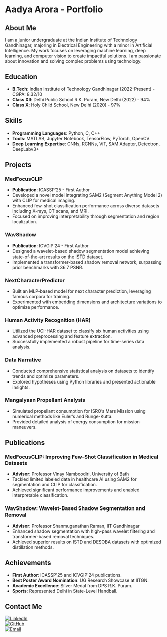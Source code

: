 # Aadya Arora - Portfolio

## About Me

I am a junior undergraduate at the Indian Institute of Technology Gandhinagar, majoring in Electrical Engineering with a minor in Artificial Intelligence. My work focuses on leveraging machine learning, deep learning, and computer vision to create impactful solutions. I am passionate about innovation and solving complex problems using technology.

## Education

- **B.Tech**: Indian Institute of Technology Gandhinagar (2022-Present) - CGPA: 8.32/10
- **Class XII**: Delhi Public School R.K. Puram, New Delhi (2022) - 94%
- **Class X**: Holy Child School, New Delhi (2020) - 97%

## Skills

- **Programming Languages**: Python, C, C++
- **Tools**: MATLAB, Jupyter Notebook, TensorFlow, PyTorch, OpenCV
- **Deep Learning Expertise**: CNNs, RCNNs, ViT, SAM Adapter, Detectron, DeepLabv3+

## Projects

### MedFocusCLIP
- **Publication**: ICASSP’25 - First Author
- Developed a novel model integrating SAM2 (Segment Anything Model 2) with CLIP for medical imaging.
- Enhanced few-shot classification performance across diverse datasets including X-rays, CT scans, and MRI.
- Focused on improving interpretability through segmentation and region localization.

### WavShadow
- **Publication**: ICVGIP’24 - First Author
- Designed a wavelet-based shadow segmentation model achieving state-of-the-art results on the ISTD dataset.
- Implemented a transformer-based shadow removal network, surpassing prior benchmarks with 36.7 PSNR.

### NextCharacterPredictor
- Built an MLP-based model for next character prediction, leveraging famous corpora for training.
- Experimented with embedding dimensions and architecture variations to optimize performance.

### Human Activity Recognition (HAR)
- Utilized the UCI-HAR dataset to classify six human activities using advanced preprocessing and feature extraction.
- Successfully implemented a robust pipeline for time-series data analysis.

### Data Narrative
- Conducted comprehensive statistical analysis on datasets to identify trends and optimize parameters.
- Explored hypotheses using Python libraries and presented actionable insights.

### Mangalyaan Propellant Analysis
- Simulated propellant consumption for ISRO’s Mars Mission using numerical methods like Euler’s and Runge-Kutta.
- Provided detailed analysis of energy consumption for mission maneuvers.

## Publications

### MedFocusCLIP: Improving Few-Shot Classification in Medical Datasets
- **Advisor**: Professor Vinay Namboodiri, University of Bath
- Tackled limited labeled data in healthcare AI using SAM2 for segmentation and CLIP for classification.
- Achieved significant performance improvements and enabled interpretable classification.

### WavShadow: Wavelet-Based Shadow Segmentation and Removal
- **Advisor**: Professor Shanmuganathan Raman, IIT Gandhinagar
- Enhanced shadow segmentation with high-pass wavelet filtering and transformer-based removal techniques.
- Achieved superior results on ISTD and DESOBA datasets with optimized distillation methods.

## Achievements

- **First Author**: ICASSP'25 and ICVGIP'24 publications.
- **Best Poster Award Nomination**: UG Research Showcase at IITGN.
- **Academic Excellence**: Silver Medal from DPS R.K. Puram.
- **Sports**: Represented Delhi in State-Level Handball.

## Contact Me

[![LinkedIn](https://img.shields.io/badge/LinkedIn-0077B5?style=for-the-badge&logo=linkedin&logoColor=white)](https://www.linkedin.com/in/aadya-arora-069253259/)  
[![GitHub](https://img.shields.io/badge/GitHub-100000?style=for-the-badge&logo=github&logoColor=white)](https://github.com/AADYA-ARORA)  
[![Email](https://img.shields.io/badge/Email-D14836?style=for-the-badge&logo=gmail&logoColor=white)](mailto:aadya.arora@iitgn.ac.in)
